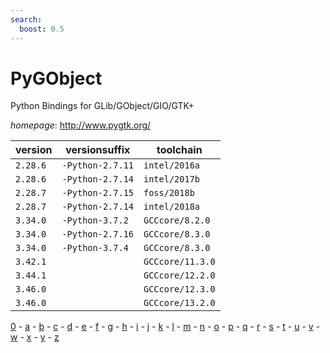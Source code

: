 ```yaml
---
search:
  boost: 0.5
---
```

# PyGObject

Python Bindings for GLib/GObject/GIO/GTK+

*homepage*: <http://www.pygtk.org/>

version | versionsuffix | toolchain
--------|---------------|----------
``2.28.6`` | ``-Python-2.7.11`` | ``intel/2016a``
``2.28.6`` | ``-Python-2.7.14`` | ``intel/2017b``
``2.28.7`` | ``-Python-2.7.15`` | ``foss/2018b``
``2.28.7`` | ``-Python-2.7.14`` | ``intel/2018a``
``3.34.0`` | ``-Python-3.7.2`` | ``GCCcore/8.2.0``
``3.34.0`` | ``-Python-2.7.16`` | ``GCCcore/8.3.0``
``3.34.0`` | ``-Python-3.7.4`` | ``GCCcore/8.3.0``
``3.42.1`` |  | ``GCCcore/11.3.0``
``3.44.1`` |  | ``GCCcore/12.2.0``
``3.46.0`` |  | ``GCCcore/12.3.0``
``3.46.0`` |  | ``GCCcore/13.2.0``

[0](../0/index.md) - [a](../a/index.md) - [b](../b/index.md) - [c](../c/index.md) - [d](../d/index.md) - [e](../e/index.md) - [f](../f/index.md) - [g](../g/index.md) - [h](../h/index.md) - [i](../i/index.md) - [j](../j/index.md) - [k](../k/index.md) - [l](../l/index.md) - [m](../m/index.md) - [n](../n/index.md) - [o](../o/index.md) - [p](../p/index.md) - [q](../q/index.md) - [r](../r/index.md) - [s](../s/index.md) - [t](../t/index.md) - [u](../u/index.md) - [v](../v/index.md) - [w](../w/index.md) - [x](../x/index.md) - [y](../y/index.md) - [z](../z/index.md)

